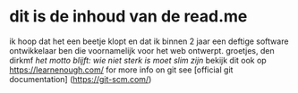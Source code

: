 # dit is de inhoud van de read.me
ik hoop dat het een beetje klopt
en dat ik binnen 2 jaar een deftige software
ontwikkelaar ben die voornamelijk voor het web ontwerpt.
groetjes, den dirkmf
*het motto blijft: wie niet sterk is moet slim zijn*
bekijk dit ook op
https://learnenough.com/
for more info on git see
[official git documentation] (https://git-scm.com/)
